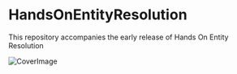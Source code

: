 # HandsOnEntityResolution
This repository accompanies the early release of Hands On Entity Resolution

![CoverImage](https://github.com/mshearer0/HandsOnEntityResolution/assets/37480681/35ad1e5e-5b84-4683-ac75-c2accdfae152)
